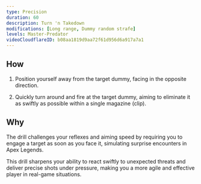 ```yaml
---
type: Precision
duration: 60
description: Turn 'n Takedown
modifications: [Long range, Dummy random strafe]
levels: Master-Predator
videoCloudflareID: b08aa1819d9aa72f61d956d6a917a7a1
---
```


## How

1. Position yourself away from the target dummy, facing in the opposite direction.

2. Quickly turn around and fire at the target dummy, aiming to eliminate it as swiftly as possible within a single magazine (clip).

## Why

The drill challenges your reflexes and aiming speed by requiring you to engage a target as soon as you face it, simulating surprise encounters in Apex Legends.

This drill sharpens your ability to react swiftly to unexpected threats and deliver precise shots under pressure, making you a more agile and effective player in real-game situations.
